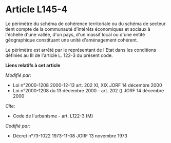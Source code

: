 # Article L145-4

Le périmètre du schéma de cohérence territoriale ou du schéma de secteur tient compte de la communauté d'intérêts économiques
et sociaux à l'échelle d'une vallée, d'un pays, d'un massif local ou d'une entité géographique constituant une unité
d'aménagement cohérent.

Le périmètre est arrêté par le représentant de l'Etat dans les conditions définies au III de l'article L. 122-3 du présent
code.

**Liens relatifs à cet article**

_Modifié par_:

  - Loi n°2000-1208 2000-12-13 art. 202 XI, XIX JORF 14 décembre 2000
  - Loi n°2000-1208 du 13 décembre 2000 - art. 202 () JORF 14 décembre 2000

_Cite_:

  - Code de l'urbanisme - art. L122-3 (M)

_Codifié par_:

  - Décret n°73-1022 1973-11-08 JORF 13 novembre 1973
